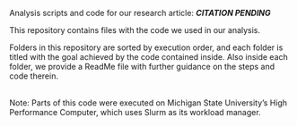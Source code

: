 Analysis scripts and code for our research article: ***CITATION PENDING***

This repository contains files with the code we used in our analysis.

Folders in this repository are sorted by execution order, and each folder is titled with the goal achieved by the code contained inside. Also inside each folder, we provide a ReadMe file with further guidance on the steps and code therein.<br/><br/>

Note: Parts of this code were executed on Michigan State University’s High Performance Computer, which uses Slurm as its workload manager.
